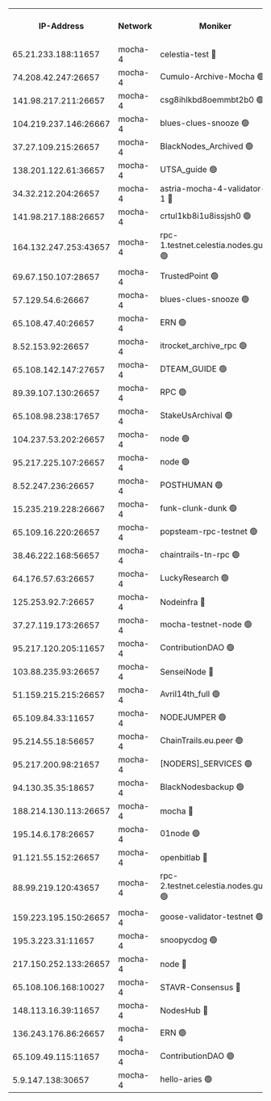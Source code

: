 


<table><tr><th>IP-Address</th><th>Network</th><th>Moniker</th><th>Latest Block Height</th><th>Earliest Block Height</th><th>Catching Up</th><th>Tx Index</th><th>Voting Power</th><th>Version</th><th>Scan Time</th></tr><tr><td>65.21.233.188:11657</td><td>mocha-4</td><td>celestia-test 🔴</td><td>4401777</td><td>0</td><td>False</td><td>on</td><td>1000010</td><td>3.2.0-mocha</td><td>2025-01-28T16:10:54.494439895UTC</td></tr><tr><td>74.208.42.247:26657</td><td>mocha-4</td><td>Cumulo-Archive-Mocha 🟢</td><td>4401745</td><td>1</td><td>False</td><td>on</td><td>0</td><td>3.2.0</td><td>2025-01-28T16:08:09.635118869UTC</td></tr><tr><td>141.98.217.211:26657</td><td>mocha-4</td><td>csg8ihlkbd8oemmbt2b0 🟢</td><td>4401746</td><td>1</td><td>False</td><td>on</td><td>0</td><td>3.2.0</td><td>2025-01-28T16:08:16.545831390UTC</td></tr><tr><td>104.219.237.146:26667</td><td>mocha-4</td><td>blues-clues-snooze 🟢</td><td>4401746</td><td>1</td><td>False</td><td>off</td><td>0</td><td>3.2.0-mocha</td><td>2025-01-28T16:08:17.283838620UTC</td></tr><tr><td>37.27.109.215:26657</td><td>mocha-4</td><td>BlackNodes_Archived 🟢</td><td>4401748</td><td>1</td><td>False</td><td>off</td><td>0</td><td>3.2.0</td><td>2025-01-28T16:08:25.840898151UTC</td></tr><tr><td>138.201.122.61:36657</td><td>mocha-4</td><td>UTSA_guide 🟢</td><td>4401749</td><td>1</td><td>False</td><td>on</td><td>0</td><td>3.2.0</td><td>2025-01-28T16:08:30.272305839UTC</td></tr><tr><td>34.32.212.204:26657</td><td>mocha-4</td><td>astria-mocha-4-validator-1 🔴</td><td>4401749</td><td>1</td><td>False</td><td>on</td><td>10509044</td><td>3.1.1</td><td>2025-01-28T16:08:30.572417496UTC</td></tr><tr><td>141.98.217.188:26657</td><td>mocha-4</td><td>crtul1kb8i1u8issjsh0 🟢</td><td>4401753</td><td>1</td><td>False</td><td>on</td><td>0</td><td>3.2.0</td><td>2025-01-28T16:08:52.098361550UTC</td></tr><tr><td>164.132.247.253:43657</td><td>mocha-4</td><td>rpc-1.testnet.celestia.nodes.guru 🟢</td><td>4401760</td><td>1</td><td>False</td><td>on</td><td>0</td><td>3.0.2</td><td>2025-01-28T16:09:28.320890595UTC</td></tr><tr><td>69.67.150.107:28657</td><td>mocha-4</td><td>TrustedPoint 🟢</td><td>4401765</td><td>1</td><td>False</td><td>on</td><td>0</td><td>3.2.0</td><td>2025-01-28T16:09:51.891438368UTC</td></tr><tr><td>57.129.54.6:26667</td><td>mocha-4</td><td>blues-clues-snooze 🟢</td><td>4401766</td><td>1</td><td>False</td><td>off</td><td>0</td><td>3.2.0-mocha</td><td>2025-01-28T16:09:54.624391408UTC</td></tr><tr><td>65.108.47.40:26657</td><td>mocha-4</td><td>ERN 🟢</td><td>4401769</td><td>1</td><td>False</td><td>on</td><td>0</td><td>3.2.0-mocha</td><td>2025-01-28T16:10:11.319033743UTC</td></tr><tr><td>8.52.153.92:26657</td><td>mocha-4</td><td>itrocket_archive_rpc 🟢</td><td>4401769</td><td>1</td><td>False</td><td>on</td><td>0</td><td>3.2.0</td><td>2025-01-28T16:10:12.032695122UTC</td></tr><tr><td>65.108.142.147:27657</td><td>mocha-4</td><td>DTEAM_GUIDE 🟢</td><td>4401772</td><td>1</td><td>False</td><td>on</td><td>0</td><td>3.2.0</td><td>2025-01-28T16:10:27.416347437UTC</td></tr><tr><td>89.39.107.130:26657</td><td>mocha-4</td><td>RPC 🟢</td><td>4401772</td><td>1</td><td>False</td><td>on</td><td>0</td><td>3.2.0-mocha</td><td>2025-01-28T16:10:27.759670345UTC</td></tr><tr><td>65.108.98.238:17657</td><td>mocha-4</td><td>StakeUsArchival 🟢</td><td>4401777</td><td>1</td><td>False</td><td>off</td><td>0</td><td>3.2.0</td><td>2025-01-28T16:10:55.303350983UTC</td></tr><tr><td>104.237.53.202:26657</td><td>mocha-4</td><td>node 🟢</td><td>4401778</td><td>1</td><td>False</td><td>on</td><td>0</td><td>3.0.0-mocha</td><td>2025-01-28T16:10:56.616177447UTC</td></tr><tr><td>95.217.225.107:26657</td><td>mocha-4</td><td>node 🟢</td><td>4401778</td><td>1</td><td>False</td><td>on</td><td>0</td><td>3.2.0-mocha</td><td>2025-01-28T16:10:59.850644985UTC</td></tr><tr><td>8.52.247.236:26657</td><td>mocha-4</td><td>POSTHUMAN 🟢</td><td>4401779</td><td>1</td><td>False</td><td>on</td><td>0</td><td>3.2.0</td><td>2025-01-28T16:11:04.849102307UTC</td></tr><tr><td>15.235.219.228:26667</td><td>mocha-4</td><td>funk-clunk-dunk 🟢</td><td>4401781</td><td>1</td><td>False</td><td>off</td><td>0</td><td>3.2.0-mocha</td><td>2025-01-28T16:11:16.138108871UTC</td></tr><tr><td>65.109.16.220:26657</td><td>mocha-4</td><td>popsteam-rpc-testnet 🟢</td><td>4401783</td><td>1</td><td>False</td><td>on</td><td>0</td><td>3.3.0-mocha</td><td>2025-01-28T16:11:23.213052287UTC</td></tr><tr><td>38.46.222.168:56657</td><td>mocha-4</td><td>chaintrails-tn-rpc 🟢</td><td>4401788</td><td>1</td><td>False</td><td>on</td><td>0</td><td>3.2.0</td><td>2025-01-28T16:11:54.296302512UTC</td></tr><tr><td>64.176.57.63:26657</td><td>mocha-4</td><td>LuckyResearch 🟢</td><td>4401755</td><td>1582001</td><td>False</td><td>off</td><td>0</td><td>3.2.0</td><td>2025-01-28T16:08:59.101606833UTC</td></tr><tr><td>125.253.92.7:26657</td><td>mocha-4</td><td>Nodeinfra 🔴</td><td>4401754</td><td>2070001</td><td>False</td><td>on</td><td>500001</td><td>3.2.0</td><td>2025-01-28T16:08:57.921048234UTC</td></tr><tr><td>37.27.119.173:26657</td><td>mocha-4</td><td>mocha-testnet-node 🟢</td><td>4401776</td><td>2631379</td><td>False</td><td>on</td><td>0</td><td>3.1.1-mocha</td><td>2025-01-28T16:10:47.243476513UTC</td></tr><tr><td>95.217.120.205:11657</td><td>mocha-4</td><td>ContributionDAO 🟢</td><td>4401778</td><td>2723055</td><td>False</td><td>on</td><td>0</td><td>3.1.1</td><td>2025-01-28T16:10:59.077527825UTC</td></tr><tr><td>103.88.235.93:26657</td><td>mocha-4</td><td>SenseiNode 🔴</td><td>4401766</td><td>2968001</td><td>False</td><td>off</td><td>100007</td><td>3.2.0-mocha</td><td>2025-01-28T16:09:55.677202282UTC</td></tr><tr><td>51.159.215.215:26657</td><td>mocha-4</td><td>Avril14th_full 🟢</td><td>4401770</td><td>3022001</td><td>False</td><td>on</td><td>0</td><td>3.2.0</td><td>2025-01-28T16:10:18.863317906UTC</td></tr><tr><td>65.109.84.33:11657</td><td>mocha-4</td><td>NODEJUMPER 🟢</td><td>4401778</td><td>3214501</td><td>False</td><td>off</td><td>0</td><td>3.0.0-mocha</td><td>2025-01-28T16:10:59.479282189UTC</td></tr><tr><td>95.214.55.18:56657</td><td>mocha-4</td><td>ChainTrails.eu.peer 🟢</td><td>4401749</td><td>3249501</td><td>False</td><td>on</td><td>0</td><td>3.2.0</td><td>2025-01-28T16:08:32.993474110UTC</td></tr><tr><td>95.217.200.98:21657</td><td>mocha-4</td><td>[NODERS]_SERVICES 🟢</td><td>4401746</td><td>3453468</td><td>False</td><td>on</td><td>0</td><td>3.2.0-mocha</td><td>2025-01-28T16:08:16.123693612UTC</td></tr><tr><td>94.130.35.35:18657</td><td>mocha-4</td><td>BlackNodesbackup 🟢</td><td>4401789</td><td>3858501</td><td>False</td><td>on</td><td>0</td><td>3.0.0-mocha</td><td>2025-01-28T16:12:00.936777052UTC</td></tr><tr><td>188.214.130.113:26657</td><td>mocha-4</td><td>mocha 🔴</td><td>4401754</td><td>4163991</td><td>False</td><td>off</td><td>100001</td><td>3.2.0</td><td>2025-01-28T16:08:56.590023748UTC</td></tr><tr><td>195.14.6.178:26657</td><td>mocha-4</td><td>01node 🟢</td><td>4401769</td><td>4176001</td><td>False</td><td>on</td><td>0</td><td>3.2.0</td><td>2025-01-28T16:10:14.480300925UTC</td></tr><tr><td>91.121.55.152:26657</td><td>mocha-4</td><td>openbitlab 🔴</td><td>4401752</td><td>4177001</td><td>False</td><td>off</td><td>501058</td><td>3.1.1</td><td>2025-01-28T16:08:47.584050061UTC</td></tr><tr><td>88.99.219.120:43657</td><td>mocha-4</td><td>rpc-2.testnet.celestia.nodes.guru 🟢</td><td>4401775</td><td>4178037</td><td>False</td><td>on</td><td>0</td><td>3.2.0-mocha</td><td>2025-01-28T16:10:44.823894631UTC</td></tr><tr><td>159.223.195.150:26657</td><td>mocha-4</td><td>goose-validator-testnet 🟢</td><td>4401783</td><td>4180501</td><td>False</td><td>on</td><td>0</td><td>3.2.0</td><td>2025-01-28T16:11:26.559476103UTC</td></tr><tr><td>195.3.223.31:11657</td><td>mocha-4</td><td>snoopycdog 🟢</td><td>4401784</td><td>4208501</td><td>False</td><td>off</td><td>0</td><td>3.0.2</td><td>2025-01-28T16:11:31.044311734UTC</td></tr><tr><td>217.150.252.133:26657</td><td>mocha-4</td><td>node 🔴</td><td>4401772</td><td>4244833</td><td>False</td><td>off</td><td>100005</td><td>3.2.0</td><td>2025-01-28T16:10:30.107347455UTC</td></tr><tr><td>65.108.106.168:10027</td><td>mocha-4</td><td>STAVR-Consensus 🔴</td><td>4401776</td><td>4266501</td><td>False</td><td>on</td><td>102504</td><td>3.2.0</td><td>2025-01-28T16:10:47.611116729UTC</td></tr><tr><td>148.113.16.39:11657</td><td>mocha-4</td><td>NodesHub 🔴</td><td>4401766</td><td>4280832</td><td>False</td><td>on</td><td>107152</td><td>3.2.0</td><td>2025-01-28T16:09:58.651077958UTC</td></tr><tr><td>136.243.176.86:26657</td><td>mocha-4</td><td>ERN 🟢</td><td>4401777</td><td>4368501</td><td>False</td><td>off</td><td>0</td><td>3.2.0-mocha</td><td>2025-01-28T16:10:55.667891127UTC</td></tr><tr><td>65.109.49.115:11657</td><td>mocha-4</td><td>ContributionDAO 🟢</td><td>4401765</td><td>4393159</td><td>False</td><td>off</td><td>0</td><td>3.1.1</td><td>2025-01-28T16:09:52.284622274UTC</td></tr><tr><td>5.9.147.138:30657</td><td>mocha-4</td><td>hello-aries 🟢</td><td>4401763</td><td>4399501</td><td>False</td><td>off</td><td>0</td><td>3.2.0</td><td>2025-01-28T16:09:38.842060954UTC</td></tr></table>